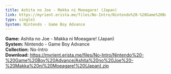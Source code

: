 ```yaml
---
title: Ashita no Joe - Makka ni Moeagare! (Japan)
link: https://myrient.erista.me/files/No-Intro/Nintendo%20-%20Game%20Boy%20Advance/Ashita%20no%20Joe%20-%20Makka%20ni%20Moeagare!%20(Japan).zip
type: single1
System: Nintendo - Game Boy Advance
---
```

<b>Game:</b> Ashita no Joe - Makka ni Moeagare! (Japan)<br>
<b>System:</b> Nintendo - Game Boy Advance<br>
<b>Collection:</b> No-Intro<br>
<b>Download:</b> https://myrient.erista.me/files/No-Intro/Nintendo%20-%20Game%20Boy%20Advance/Ashita%20no%20Joe%20-%20Makka%20ni%20Moeagare!%20(Japan).zip